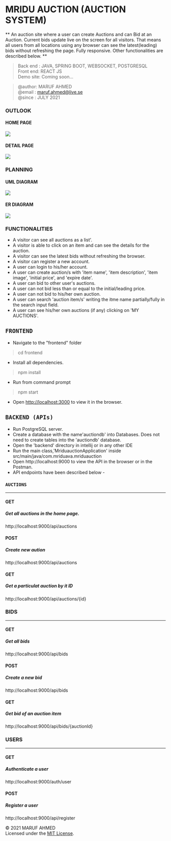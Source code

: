 # MRIDU AUCTION (AUCTION SYSTEM)
**
An auction site where a user can create Auctions and can Bid at an Auction. Current bids update live on the screen for all visitors. That means all users from all locations using any browser can see the latest(leading) bids without refreshing the page. Fully responsive. Other functionalities are described below.
**
<br>
> Back end : JAVA, SPRING BOOT, WEBSOCKET, POSTGRESQL<br>
> Front end: REACT JS<br>
> Demo site: Coming soon...<br>

> @author: MARUF AHMED<br>
> @email : maruf.ahmed@live.se<br>
> @since : JULY 2021<br>


### OUTLOOK
#### HOME PAGE
![](outlook/mridu-auction-list.png)
<br>
#### DETAIL PAGE
![](outlook/mridu-auction-detail.png)
<br>

### PLANNING
#### UML DIAGRAM
![](planning/uml-diagram-mridu-auction.png)
<br>
#### ER DIAGRAM
![](planning/er-diagram-mridu-auction.png)

### FUNCTIONALITIES
* A visitor can see all auctions as a list'.
* A visitor is able to click on an item and can see the details for the auction.
* A visitor can see the latest bids without refreshing the browser.
* A visitor can register a new account.
* A user can login to his/her account.
* A user can create auction/s with 'item name', 'item description', 'item image', 'initial price', and 'expire date'.
* A user can bid to other user's auctions.
* A user can not bid less than or equal to the initial/leading price.
* A user can not bid to his/her own auction.
* A user can search 'auction item/s' writing the itme name partially/fully in the search input field.
* A user can see his/her own auctions (if any) clicking on 'MY AUCTIONS'.

## `FRONTEND`
* Navigate to the "frontend" folder <br>
> cd frontend
* Install all dependencies. 
> npm install
* Run from command prompt
> npm start
* Open [http://localhost:3000](http://localhost:3000) to view it in the browser.

## `BACKEND (APIs)`
* Run PostgreSQL server.<br>
* Create a database with the name'auctiondb' into Databases. Does not need to create tables into the 'auctiondb' database. 
* Open the 'backend' directory in intellij or in any other IDE<br>
* Run the main class,'MriduauctionApplication' inside src/main/java/com.mriduava.mriduauction
* Open http://localhost:9000 to view the API in the browser or in the Postman.
* API endpoints have been described below -

### `AUCTIONS`
--------------------------------
#### GET
##### Get all auctions in the home page.
http://localhost:9000/api/auctions

#### POST
##### Create new aution
http://localhost:9000/api/auctions

#### GET
##### Get a particulat auction by it ID
http://localhost:9000/api/auctions/{id}

### BIDS
--------------------------------
#### GET
##### Get all bids
http://localhost:9000/api/bids

#### POST
##### Create a new bid
http://localhost:9000/api/bids

#### GET
##### Get bid of an auction item
http://localhost:9000/api/bids/{auctionId}

### USERS
---------------------------------
#### GET
##### Authenticate a user
http://localhost:9000/auth/user

#### POST
##### Register a user
http://localhost:9000/api/register



&copy; 2021 MARUF AHMED<br> 
Licensed under the [MIT License](LICENSE). 
